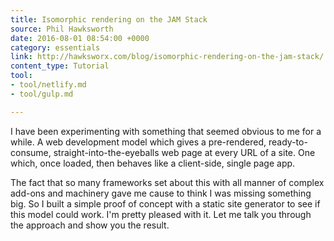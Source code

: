 ```yaml
---
title: Isomorphic rendering on the JAM Stack
source: Phil Hawksworth
date: 2016-08-01 08:54:00 +0000
category: essentials
link: http://hawksworx.com/blog/isomorphic-rendering-on-the-jam-stack/
content_type: Tutorial
tool:
- tool/netlify.md
- tool/gulp.md

---
```

I have been experimenting with something that seemed obvious to me for a while. A web development model which gives a pre-rendered, ready-to-consume, straight-into-the-eyeballs web page at every URL of a site. One which, once loaded, then behaves like a client-side, single page app.

The fact that so many frameworks set about this with all manner of complex add-ons and machinery gave me cause to think I was missing something big. So I built a simple proof of concept with a static site generator to see if this model could work. I'm pretty pleased with it. Let me talk you through the approach and show you the result.
